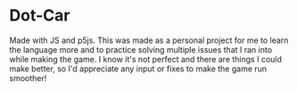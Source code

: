 # Dot-Car
Made with JS and p5js. This was made as a personal project for me to learn the language more and to practice solving multiple issues that I 
ran into while making the game. I know it's not perfect and there are things I could make better, so I'd appreciate any input or fixes to make
the game run smoother!
